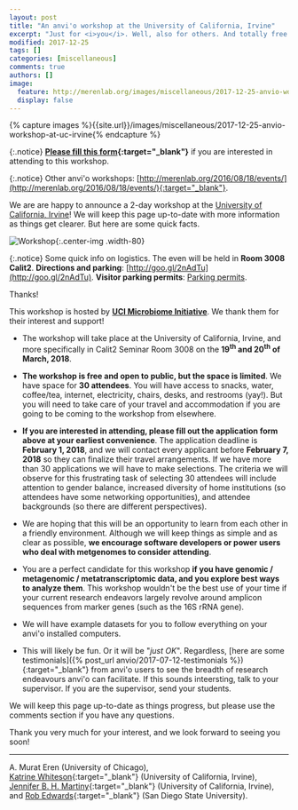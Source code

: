 ```yaml
---
layout: post
title: "An anvi'o workshop at the University of California, Irvine"
excerpt: "Just for <i>you</i>. Well, also for others. And totally free! Except you pay for your travel. But then it may be a lot of fun. MAYBE."
modified: 2017-12-25
tags: []
categories: [miscellaneous]
comments: true
authors: []
image:
  feature: http://merenlab.org/images/miscellaneous/2017-12-25-anvio-workshop-at-uc-irvine/flyer.png
  display: false
---
```


{% capture images %}{{site.url}}/images/miscellaneous/2017-12-25-anvio-workshop-at-uc-irvine{% endcapture %}



{:.notice}
**[Please fill this form](https://docs.google.com/forms/d/e/1FAIpQLSc7NwT5H502Feict9lkpmb2LTxtz7ny4MMenAMCwQVe_iPSEw/viewform?usp=sf_link){:target="_blank"}** if you are interested in attending to this workshop.

{:.notice}
Other anvi'o workshops: [http://merenlab.org/2016/08/18/events/](http://merenlab.org/2016/08/18/events/){:target="_blank"}.

We are are happy to announce a 2-day workshop at the [University of California, Irvine](https://uci.edu/)! We will keep this page up-to-date with more information as things get clearer. But here are some quick facts.

![Workshop]({{images}}/flyer.png){:.center-img .width-80}

{:.notice}
Some quick info on logistics. The even will be held in **Room 3008 Calit2**. **Directions and parking**: [http://goo.gl/2nAdTu](http://goo.gl/2nAdTu). **Visitor parking permits**: [Parking permits](https://www.parking.uci.edu/permits/visitorpermits.cfm).



<div class="extra-info" markdown="1">

<span class="extra-info-header">Thanks!</span>

This workshop is hosted by **[UCI Microbiome Initiative](http://microbiome.uci.edu/)**. We thank them for their interest and support!
</div>


* The workshop will take place at the University of California, Irvine, and more specifically in Calit2 Seminar Room 3008 on the **19<sup>th</sup> and 20<sup>th</sup> of March, 2018**.

* **The workshop is free and open to public, but the space is limited**. We have space for **30 attendees**. You will have access to snacks, water, coffee/tea, internet, electricity, chairs, desks, and restrooms (yay!). But you will need to take care of your travel and accommodation if you are going to be coming to the workshop from elsewhere.

* **If you are interested in attending, please fill out the application form above at your earliest convenience**. The application deadline is **February 1, 2018**, and we will contact every applicant before **February 7, 2018** so they can finalize their travel arrangements. If we have more than 30 applications we will have to make selections. The criteria we will observe for this frustrating task of selecting 30 attendees will include attention to gender balance, increased diversity of home institutions (so attendees have some networking opportunities), and attendee backgrounds (so there are different perspectives).

* We are hoping that this will be an opportunity to learn from each other in a friendly environment. Although we will keep things as simple and as clear as possible, **we encourage software developers or power users who deal with metgenomes to consider attending**.

* You are a perfect candidate for this workshop **if you have genomic / metagenomic / metatranscriptomic data, and you explore best ways to analyze them**. This workshop wouldn't be the best use of your time if your current research endeavors largely revolve around amplicon sequences from marker genes (such as the 16S rRNA gene).

* We will have example datasets for you to follow everything on your anvi'o installed computers.

* This will likely be fun. Or it will be "*just OK*". Regardless, [here are some testimonials]({% post_url anvio/2017-07-12-testimonials %}){:target="_blank"} from anvi'o users to see the breadth of research endeavours anvi'o can facilitate. If this sounds inteersting, talk to your supervisor. If you are the supervisor, send your students.

We will keep this page up-to-date as things progress, but please use the comments section if you have any questions.

Thank you very much for your interest, and we look forward to seeing you soon!

---

A. Murat Eren (University of Chicago),<br>
[Katrine Whiteson](https://www.faculty.uci.edu/profile.cfm?faculty_id=6103){:target="_blank"} (University of California, Irvine),<br>
[Jennifer B. H. Martiny](https://www.faculty.uci.edu/profile.cfm?faculty_id=5363){:target="_blank"} (University of California, Irvine),<br>
and [Rob Edwards](https://edwards.sdsu.edu/research/){:target="_blank"} (San Diego State University).

